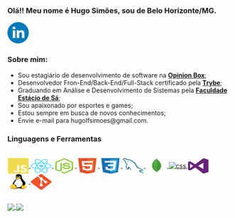  <h3> Olá!! Meu nome é Hugo Simões, sou de Belo Horizonte/MG.</h3>
 <div>
  <a href='https://www.linkedin.com/in/hugo-simoes-ti/' target="_blank">
     <img src='./image/linkedin.png' width='48px'>
  </a>
 </div>
 
 <h3>Sobre mim:</h3>
 
 <ul>
   <li>Sou estagiário de desenvolvimento de software na <strong><a href='https://www.opinionbox.com/' target="_blank" >Opinion Box</a></strong>;</li>
   <li>Desenvolvedor Fron-End/Back-End/Full-Stack certificado pela <strong><a href='https://www.betrybe.com/' target="_blank" >Trybe</a></strong>;</li>
   <li>Graduando em Análise e Desenvolvimento de Sistemas pela  <strong><a href='https://estacio.br/' target="_blank" >Faculdade Estácio de Sá</a></strong>;</li>
   <li>Sou apaixonado por esportes e games;</li>
   <li>Estou sempre em busca de novos conhecimentos;</li>
   <li>Envie e-mail para hugolfsimoes@gmail.com.</li>
 </ul>


### Linguagens e Ferramentas

<div style="display: inline_block"><br>
    <a href="https://github.com/hugolfsimoes/">
      <link rel="stylesheet" href="https://cdn.jsdelivr.net/gh/devicons/devicon@v2.11.0/devicon.min.css">
      <img align="center" alt="js" height="36" width="48" src="https://raw.githubusercontent.com/devicons/devicon/master/icons/javascript/javascript-plain.svg">
      <img align="center" alt="react" height="36" width="48" src="https://raw.githubusercontent.com/devicons/devicon/master/icons/react/react-original.svg">
      <img align="center" alt="css" height="36" width="48" src="https://raw.githubusercontent.com/devicons/devicon/master/icons/nodejs/nodejs-original.svg">
      <img align="center" alt="html" height="36" width="48" src="https://raw.githubusercontent.com/devicons/devicon/master/icons/html5/html5-original.svg">
      <img align="center" alt="css" height="36" width="48" src="https://raw.githubusercontent.com/devicons/devicon/master/icons/css3/css3-original.svg">
      <img align="center" alt="css" height="36" width="48" src="https://raw.githubusercontent.com/devicons/devicon/master/icons/mysql/mysql-original.svg">
      <img align="center" alt="css" height="36" width="48" src="https://raw.githubusercontent.com/devicons/devicon/master/icons/mongodb/mongodb-original.svg">
      <img align="center" alt="css" height="36" width="36" src="https://www.vectorlogo.zone/logos/jestjsio/jestjsio-icon.svg" alt="jest" width="40" height="40"/>
      <img align="center" alt="css" height="36" width="48" src="https://raw.githubusercontent.com/devicons/devicon/master/icons/visualstudio/visualstudio-plain.svg">
      <img align="center" alt="css" height="36" width="48" src="https://raw.githubusercontent.com/devicons/devicon/master/icons/linux/linux-original.svg">
      <img align="center" alt="css" height="36" width="48" src="https://raw.githubusercontent.com/devicons/devicon/master/icons/git/git-original.svg">
      
  </div>
  
  ##

[//]: # (Baseado em: https://github.com/anuraghazra/github-readme-stats#top-languages-card)

<a href="https://github-readme-stats.vercel.app/api/top-langs/?username=hugolfsimoes&layout=compact" >
  <img align="center" height="166em" src="https://github-readme-stats.vercel.app/api?username=hugolfsimoes&count_private=true&show_icons=true&include_all_commits=true&theme=vision-friendly-dark" />
  <img align="center" height="166em" src="https://github-readme-stats.vercel.app/api/top-langs/?username=hugolfsimoes&layout=compact&theme=vision-friendly-dark" />
  </a>
</a>






